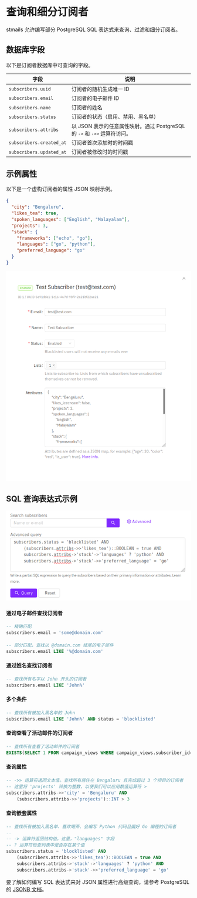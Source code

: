 # 查询和细分订阅者

stmails 允许编写部分 PostgreSQL SQL 表达式来查询、过滤和细分订阅者。

## 数据库字段

以下是订阅者数据库中可查询的字段。

| 字段                    | 说明                                                                                         |
| ------------------------ | --------------------------------------------------------------------------------------------------- |
| `subscribers.uuid`       | 订阅者的随机生成唯一 ID                                                  |
| `subscribers.email`      | 订阅者的电子邮件 ID                                                                         |
| `subscribers.name`       | 订阅者的姓名                                                                              |
| `subscribers.status`     | 订阅者的状态（启用、禁用、黑名单）                                           |
| `subscribers.attribs`    | 以 JSON 表示的任意属性映射。通过 PostgreSQL 的 `->` 和 `->>` 运算符访问。 |
| `subscribers.created_at` | 订阅者首次添加时的时间戳                                                       |
| `subscribers.updated_at` | 订阅者被修改时的时间戳                                                          |

## 示例属性

以下是一个虚构订阅者的属性 JSON 映射示例。

```json
{
  "city": "Bengaluru",
  "likes_tea": true,
  "spoken_languages": ["English", "Malayalam"],
  "projects": 3,
  "stack": {
    "frameworks": ["echo", "go"],
    "languages": ["go", "python"],
    "preferred_language": "go"
  }
}
```

![stmails 截图](../images/edit-subscriber.png)

## SQL 查询表达式示例

![stmails](../images/query-subscribers.png)

#### 通过电子邮件查找订阅者

```sql
-- 精确匹配
subscribers.email = 'some@domain.com'

-- 部分匹配，查找以 @domain.com 结尾的电子邮件
subscribers.email LIKE '%@domain.com'
```

#### 通过姓名查找订阅者

```sql
-- 查找所有名字以 John 开头的订阅者
subscribers.email LIKE 'John%'
```

#### 多个条件

```sql
-- 查找所有被加入黑名单的 John
subscribers.email LIKE 'John%' AND status = 'blocklisted'
```

#### 查询查看了活动邮件的订阅者

```sql
-- 查找所有查看了活动邮件的订阅者
EXISTS(SELECT 1 FROM campaign_views WHERE campaign_views.subscriber_id=subscribers.id AND campaign_views.campaign_id=<put_id_of_campaign>)
```

#### 查询属性

```sql
-- ->> 运算符返回文本值。查找所有居住在 Bengaluru 且完成超过 3 个项目的订阅者
-- 这里将 'projects' 转换为整数，以便我们可以应用数值运算符 >
subscribers.attribs->>'city' = 'Bengaluru' AND
    (subscribers.attribs->>'projects')::INT > 3
```

#### 查询嵌套属性

```sql
-- 查找所有被加入黑名单、喜欢喝茶、会编写 Python 代码且偏好 Go 编程的订阅者
--
-- -> 运算符返回结构值。这里，"languages" 字段
-- ? 运算符检查列表中是否存在某个值
subscribers.status = 'blocklisted' AND
    (subscribers.attribs->>'likes_tea')::BOOLEAN = true AND
    subscribers.attribs->'stack'->'languages' ? 'python' AND
    subscribers.attribs->'stack'->>'preferred_language' = 'go'
```

要了解如何编写 SQL 表达式来对 JSON 属性进行高级查询，请参考 PostgreSQL 的 [JSONB 文档](https://www.postgresql.org/docs/11/functions-json.html)。
